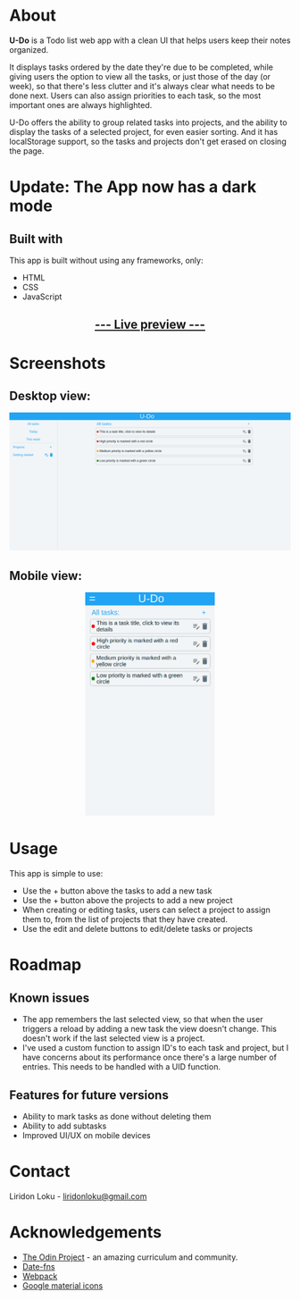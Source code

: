 # About

**U-Do** is a Todo list web app with a clean UI that helps users keep their notes organized.

It displays tasks ordered by the date they're due to be completed, while giving users the option to view all the tasks, or just those of the day (or week), so that there's less clutter and it's always clear what needs to be done next.
Users can also assign priorities to each task, so the most important ones are always highlighted.

U-Do offers the ability to group related tasks into projects, and the ability to display the tasks of a selected project, for even easier sorting. And it has localStorage support, so the tasks and projects don't get erased on closing the page.

# Update: The App now has a dark mode

## Built with

This app is built without using any frameworks, only:

- HTML
- CSS
- JavaScript

## [<p style="text-align: center">--- Live preview ---</p>](https://liridonloku.github.io/todo/)

# Screenshots

## Desktop view:

![Desktop screenshot](screenshot.png)

## Mobile view:

<p style="text-align: center"><img src="mobile.png" alt="Mobile screenshot" height="400"/></p>

# Usage

This app is simple to use:

- Use the + button above the tasks to add a new task
- Use the + button above the projects to add a new project
- When creating or editing tasks, users can select a project to assign them to, from the list of projects that they have created.
- Use the edit and delete buttons to edit/delete tasks or projects

# Roadmap

## Known issues

- The app remembers the last selected view, so that when the user triggers a reload by adding a new task the view doesn't change. This doesn't work if the last selected view is a project.
- I've used a custom function to assign ID's to each task and project, but I have concerns about its performance once there's a large number of entries. This needs to be handled with a UID function.

## Features for future versions

- Ability to mark tasks as done without deleting them
- Ability to add subtasks
- Improved UI/UX on mobile devices

# Contact

Liridon Loku - liridonloku@gmail.com

# Acknowledgements

- [The Odin Project](https://theodinproject.com) - an amazing curriculum and community.
- [Date-fns](https://date-fns.org/)
- [Webpack](https://webpack.js.org/)
- [Google material icons](https://fonts.google.com/icons)
